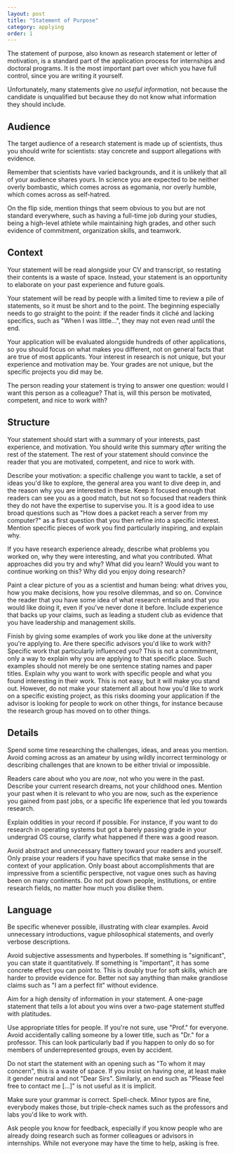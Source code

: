 ```yaml
---
layout: post
title: "Statement of Purpose"
category: applying
order: 1
---
```


The statement of purpose, also known as research statement or letter of motivation, is a standard part of the application process for internships and doctoral programs.
It is the most important part over which you have full control, since you are writing it yourself.

Unfortunately, many statements give _no useful information_, not because the candidate is unqualified but because they do not know what information they should include.


## Audience

The target audience of a research statement is made up of scientists, thus you should write for scientists: stay concrete and support allegations with evidence.

Remember that scientists have varied backgrounds, and it is unlikely that all of your audience shares yours.
In science you are expected to be neither overly bombastic, which comes across as egomania, nor overly humble, which comes across as self-hatred.

On the flip side, mention things that seem obvious to you but are not standard everywhere, such as having a full-time job during your studies,
being a high-level athlete while maintaining high grades, and other such evidence of commitment, organization skills, and teamwork.


## Context

Your statement will be read alongside your CV and transcript, so restating their contents is a waste of space.
Instead, your statement is an opportunity to elaborate on your past experience and future goals.

Your statement will be read by people with a limited time to review a pile of statements, so it must be short and to the point.
The beginning especially needs to go straight to the point: if the reader finds it cliché and lacking specifics, such as "When I was little...", they may not even read until the end.

Your application will be evaluated alongside hundreds of other applications, so you should focus on what makes you different, not on general facts that are true of most applicants.
Your interest in research is not unique, but your experience and motivation may be. Your grades are not unique, but the specific projects you did may be.

The person reading your statement is trying to answer one question: would I want this person as a colleague?
That is, will this person be motivated, competent, and nice to work with?


## Structure

Your statement should start with a summary of your interests, past experience, and motivation. You should write this summary _after_ writing the rest of the statement.
The rest of your statement should convince the reader that you are motivated, competent, and nice to work with.

Describe your motivation: a specific challenge you want to tackle, a set of ideas you'd like to explore, the general area you want to dive deep in, and the reason why you are interested in these.
Keep it focused enough that readers can see you as a good match, but not so focused that readers think they do not have the expertise to supervise you.
It is a good idea to use broad questions such as "How does a packet reach a server from my computer?" as a first question that you then refine into a specific interest.
Mention specific pieces of work you find particularly inspiring, and explain why.

If you have research experience already, describe what problems you worked on, why they were interesting, and what you contributed.
What approaches did you try and why? What did you learn? Would you want to continue working on this? Why did you enjoy doing research?

Paint a clear picture of you as a scientist and human being: what drives you, how you make decisions, how you resolve dilemmas, and so on.
Convince the reader that you have some idea of what research entails and that you would like doing it, even if you've never done it before.
Include experience that backs up your claims, such as leading a student club as evidence that you have leadership and management skills.

Finish by giving some examples of work you like done at the university you're applying to. Are there specific advisors you'd like to work with?
Specific work that particularly influenced you? This is not a commitment, only a way to explain why you are applying to that specific place.
Such examples should not merely be one sentence stating names and paper titles. Explain why you want to work with specific people and
what you found interesting in their work. This is not easy, but it will make you stand out.
However, do not make your statement all about how you'd like to work on a specific existing project, as this risks dooming your application
if the advisor is looking for people to work on other things, for instance because the research group has moved on to other things.


## Details

Spend some time researching the challenges, ideas, and areas you mention.
Avoid coming across as an amateur by using wildly incorrect terminology or describing challenges that are known to be either trivial or impossible.

Readers care about who you are _now_, not who you were in the past. Describe your current research dreams, not your childhood ones.
Mention your past when it is relevant to who you are now, such as the experience you gained from past jobs, or a specific life experience that led you towards research.

Explain oddities in your record if possible.
For instance, if you want to do research in operating systems but got a barely passing grade in your undergrad OS course, clarify what happened if there was a good reason.

Avoid abstract and unnecessary flattery toward your readers and yourself.
Only praise your readers if you have specifics that make sense in the context of your application.
Only boast about accomplishments that are impressive from a scientific perspective, not vague ones such as having been on many continents.
Do not put down people, institutions, or entire research fields, no matter how much you dislike them.


## Language

Be specific whenever possible, illustrating with clear examples.
Avoid unnecessary introductions, vague philosophical statements, and overly verbose descriptions.

Avoid subjective assessments and hyperboles. If something is "significant", you can state it quantitatively.
If something is "important", it has some concrete effect you can point to.
This is doubly true for soft skills, which are harder to provide evidence for.
Better not say anything than make grandiose claims such as "I am a perfect fit" without evidence.

Aim for a high density of information in your statement.
A one-page statement that tells a lot about you wins over a two-page statement stuffed with platitudes.

Use appropriate titles for people. If you're not sure, use "Prof." for everyone.
Avoid accidentally calling someone by a lower title, such as "Dr." for a professor.
This can look particularly bad if you happen to only do so for members of underrepresented groups, even by accident.

Do not start the statement with an opening such as "To whom it may concern", this is a waste of space.
If you insist on having one, at least make it gender neutral and not "Dear Sirs".
Similarly, an end such as "Please feel free to contact me [...]" is not useful as it is implicit.

Make sure your grammar is correct. Spell-check.
Minor typos are fine, everybody makes those, but triple-check names such as the professors and labs you'd like to work with.

Ask people you know for feedback, especially if you know people who are already doing research such as former colleagues or advisors in internships.
While not everyone may have the time to help, asking is free.
